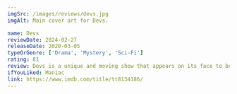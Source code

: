 ```yaml
---
imgSrc: /images/reviews/devs.jpg
imgAlt: Main cover art for Devs.

name: Devs
reviewDate: 2024-02-27
releaseDate: 2020-03-05
typeOrGenre: ['Drama', 'Mystery', 'Sci-Fi']
rating: 81
review: Devs is a unique and moving show that appears on its face to be a relatively cookie-cutter sci-fi mini-series. While it does have many classic sci-fi themes, I think Devs makes itself unique by applying them in interesting ways and for interesting reasons (which don't become apparent until the end of the show). I also appreciate the show's dedication to involving real scientific theorems, even if in unscientific ways. On the downside, I think the romance-related themes didn't land very well. Besides that, its a great cast (personal fan of Nick Offerman and Sonoya Mizuno is also in Maniac), a great plot, and a great watch.
ifYouLiked: Maniac
link: https://www.imdb.com/title/tt8134186/
---
```

